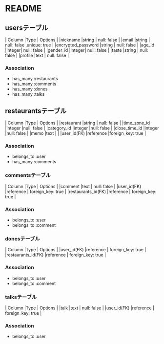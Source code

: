 # README

## usersテーブル
|      Column       |Type   |          Options           |
|nickname           |string | null: false                |
|email              |string | null: false ,unique: true  |
|encrypted_password |string | null: false                |
|age_id             |integer| null: false                |
|gender_id          |integer| null: false                |
|taste              |string | null: false                |
|profile            |text   | null: false                |

### Association
- has_many :restaurants
- has_many :comments
- has_many :dones
- has_many :talks

## restaurantsテーブル
|      Column       |Type       |          Options          |
|restaurant         |string     | null: false               |
|time_zone_id       |integer    |null: false                |
|category_id        |integer    |null: false                |
|close_time_id      |integer    |null: false                |
|memo               |text       |                           |
|user_id(FK)        |reference  |foreign_key: true          |

### Association
- belongs_to :user
- has_many   :comments

### commentsテーブル
|      Column       |Type       |          Options          |
|comment            |text       | null: false               |
|user_id(FK)        |reference  | foreign_key: true         |
|restaurants_id(FK) |reference  | foreign_key: true         |

### Association
- belongs_to :user
- belongs_to :comment

### donesテーブル
|      Column       |Type       |          Options          |
|user_id(FK)        |reference  | foreign_key: true         |
|restaurants_id(FK) |reference  | foreign_key: true         |

### Association
- belongs_to :user
- belongs_to :comment

### talksテーブル
|      Column       |Type       |          Options          |
|talk               |text       | null: false               |
|user_id(FK)        |reference  | foreign_key: true         |

### Association
- belongs_to :user


